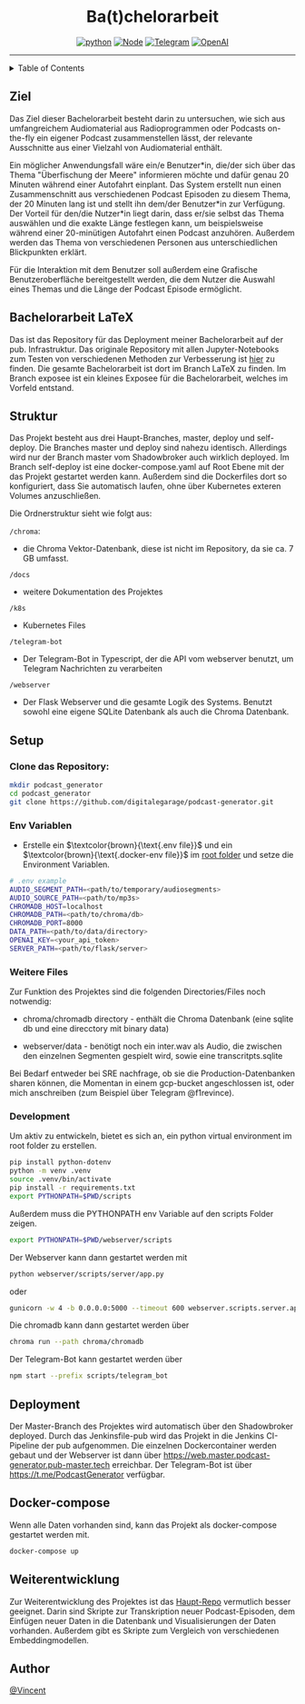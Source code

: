 <div align="center">
  
# Ba(t)chelorarbeit


[![python][python-shield]][python-url]
[![Node][Node-shield]][Node-url]
[![Telegram][Telegram-shield]][Telegram-url]
[![OpenAI][openai-shield]][openai-url]

</div>

---

<details>
<summary>Table of Contents</summary>

- [Ziel](#ziel)
- [LaTeX](#bachelorarbeit-latex)
- [Projekt Struktur](#struktur)
- [Setup](#setup)
- [Deployment](#deployment)
- [Docker-compose](#docker-compose)
- [Weiterentwicklung](#weiterentwicklung)

</details>

## Ziel

Das Ziel dieser Bachelorarbeit besteht darin zu untersuchen, wie sich aus umfangreichem Audiomaterial aus Radioprogrammen oder Podcasts on-the-fly ein eigener Podcast zusammenstellen lässt, der relevante Ausschnitte aus einer Vielzahl von Audiomaterial enthält.

Ein möglicher Anwendungsfall wäre ein/e Benutzer\*in, die/der sich über das Thema "Überfischung der Meere" informieren möchte und dafür genau 20 Minuten während einer Autofahrt einplant. 
Das System erstellt nun einen Zusammenschnitt aus verschiedenen Podcast Episoden zu diesem Thema, der 20 Minuten lang ist und stellt ihn dem/der Benutzer\*in zur Verfügung. 
Der Vorteil für den/die Nutzer\*in liegt darin, dass er/sie selbst das Thema auswählen und die exakte Länge festlegen kann, um beispielsweise während einer 20-minütigen Autofahrt einen Podcast anzuhören. 
Außerdem werden das Thema von verschiedenen Personen aus unterschiedlichen Blickpunkten erklärt. 

Für die Interaktion mit dem Benutzer soll außerdem eine Grafische Benutzeroberfläche bereitgestellt werden, die dem Nutzer die Auswahl eines Themas und die Länge der Podcast Episode ermöglicht.


## Bachelorarbeit LaTeX

Das ist das Repository für das Deployment meiner Bachelorarbeit auf der pub. Infrastruktur.
Das originale Repository mit allen Jupyter-Notebooks zum Testen von verschiedenen Methoden zur Verbesserung ist [hier](https://github.com/Firevince/Batchelorarbeit) zu finden.
Die gesamte Bachelorarbeit ist dort im Branch LaTeX zu finden.
Im Branch exposee ist ein kleines Exposee für die Bachelorarbeit, welches im Vorfeld entstand.


## Struktur

Das Projekt besteht aus drei Haupt-Branches, master, deploy und self-deploy.
Die Branches master und deploy sind nahezu identisch. 
Allerdings wird nur der Branch master vom Shadowbroker auch wirklich deployed.
Im Branch self-deploy ist eine docker-compose.yaml auf Root Ebene mit der das Projekt gestartet werden kann.
Außerdem sind die Dockerfiles dort so konfiguriert, dass Sie automatisch laufen, ohne über Kubernetes exteren Volumes anzuschließen.


Die Ordnerstruktur sieht wie folgt aus: 

`/chroma`:
- die Chroma Vektor-Datenbank, diese ist nicht im Repository, da sie ca. 7 GB umfasst. 

`/docs`
- weitere Dokumentation des Projektes

`/k8s`
- Kubernetes Files 

`/telegram-bot`
- Der Telegram-Bot in Typescript, der die API vom webserver benutzt, um Telegram Nachrichten zu verarbeiten

`/webserver`
- Der Flask Webserver und die gesamte Logik des Systems. Benutzt sowohl eine eigene SQLite Datenbank als auch die Chroma Datenbank. 



## Setup 

### Clone das Repository:

```sh
mkdir podcast_generator
cd podcast_generator
git clone https://github.com/digitalegarage/podcast-generator.git
```

### Env Variablen

- Erstelle ein $\textcolor{brown}{\text{.env file}}$ und ein $\textcolor{brown}{\text{.docker-env file}}$ im [root folder](/) und setze die Environment Variablen.

```sh
# .env example
AUDIO_SEGMENT_PATH=<path/to/temporary/audiosegments>
AUDIO_SOURCE_PATH=<path/to/mp3s>
CHROMADB_HOST=localhost
CHROMADB_PATH=<path/to/chroma/db>
CHROMADB_PORT=8000
DATA_PATH=<path/to/data/directory>
OPENAI_KEY=<your_api_token> 
SERVER_PATH=<path/to/flask/server>
```

### Weitere Files

Zur Funktion des Projektes sind die folgenden Directories/Files noch notwendig:

- chroma/chromadb directory - enthält die Chroma Datenbank (eine sqlite db und eine direcctory mit binary data)

- webserver/data - benötigt noch ein inter.wav als Audio, die zwischen den einzelnen Segmenten gespielt wird, sowie eine transcritpts.sqlite 

Bei Bedarf entweder bei SRE nachfrage, ob sie die Production-Datenbanken sharen können, die Momentan in einem gcp-bucket angeschlossen ist, oder mich anschreiben (zum Beispiel über Telegram @f1revince).

### Development 

Um aktiv zu entwickeln, bietet es sich an, ein python virtual environment im root folder zu erstellen.
```sh
pip install python-dotenv 
python -m venv .venv
source .venv/bin/activate
pip install -r requirements.txt
export PYTHONPATH=$PWD/scripts
```
Außerdem muss die PYTHONPATH env Variable auf den scripts Folder zeigen.
```sh
export PYTHONPATH=$PWD/webserver/scripts
```


Der Webserver kann dann gestartet werden mit 
```sh
python webserver/scripts/server/app.py
```
oder 
```sh
gunicorn -w 4 -b 0.0.0.0:5000 --timeout 600 webserver.scripts.server.app:app
```
Die chromadb kann dann gestartet werden über 
```sh
chroma run --path chroma/chromadb 
```
Der Telegram-Bot kann gestartet werden über 
```sh
npm start --prefix scripts/telegram_bot
```




## Deployment

Der Master-Branch des Projektes wird automatisch über den Shadowbroker deployed. 
Durch das Jenkinsfile-pub wird das Projekt in die Jenkins CI-Pipeline der pub aufgenommen.
Die einzelnen Dockercontainer werden gebaut und der Webserver ist dann über 
https://web.master.podcast-generator.pub-master.tech erreichbar.
Der Telegram-Bot ist über https://t.me/PodcastGenerator verfügbar.


## Docker-compose


Wenn alle Daten vorhanden sind, kann das Projekt als docker-compose gestartet werden mit.

```sh
docker-compose up
```

## Weiterentwicklung

Zur Weiterentwicklung des Projektes ist das [Haupt-Repo](https://github.com/Firevince/Batchelorarbeit) vermutlich besser geeignet.
Darin sind Skripte zur Transkription neuer Podcast-Episoden, dem Einfügen neuer Daten in die Datenbank und Visualisierungen der Daten vorhanden.
Außerdem gibt es Skripte zum Vergleich von verschiedenen Embeddingmodellen.


## Author

[@Vincent](https://github.com/firevince)


<!-- MARKDOWN LINKS & IMAGES -->
<!-- https://www.markdownguide.org/basic-syntax/#reference-style-links -->
<!-- https://shields.io/badges (Bagde generator) -->
<!-- https://github.com/Ileriayo/markdown-badges -->
[python-shield]: https://img.shields.io/badge/Python-3.9-3776AB.svg?style=flat&logo=python&logoColor=white
[python-url]: https://www.python.org

[Node-shield]: https://img.shields.io/node/v/typescript?logo=npm
[Node-url]: https://nodejs.org/en

[Telegram-shield]: https://img.shields.io/badge/telegram-latest-50a1db.svg?logo=telegram
[Telegram-url]: https://t.me/PodcastGenerator

[openai-shield]: https://img.shields.io/badge/OpenAI-74aa9c?logo=openai&logoColor=white
[openai-url]: https://openai.com/
